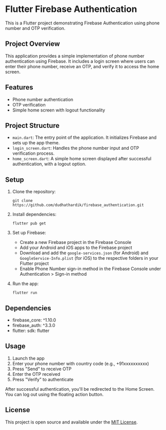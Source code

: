 
# Flutter Firebase Authentication

This is a Flutter project demonstrating Firebase Authentication using phone number and OTP verification.

## Project Overview

This application provides a simple implementation of phone number authentication using Firebase. It includes a login screen where users can enter their phone number, receive an OTP, and verify it to access the home screen.

## Features

- Phone number authentication
- OTP verification
- Simple home screen with logout functionality

## Project Structure

- `main.dart`: The entry point of the application. It initializes Firebase and sets up the app theme.
- `login_screen.dart`: Handles the phone number input and OTP verification process.
- `home_screen.dart`: A simple home screen displayed after successful authentication, with a logout option.

## Setup

1. Clone the repository:
   ```
   git clone https://github.com/dudhathardik/firebase_authentication.git
   ```

2. Install dependencies:
   ```
   flutter pub get
   ```

3. Set up Firebase:
   - Create a new Firebase project in the Firebase Console
   - Add your Android and iOS apps to the Firebase project
   - Download and add the `google-services.json` (for Android) and `GoogleService-Info.plist` (for iOS) to the respective folders in your Flutter project
   - Enable Phone Number sign-in method in the Firebase Console under Authentication > Sign-in method

4. Run the app:
   ```
   flutter run
   ```

## Dependencies

- firebase_core: ^1.10.0
- firebase_auth: ^3.3.0
- flutter: sdk: flutter

## Usage

1. Launch the app
2. Enter your phone number with country code (e.g., +91xxxxxxxxxx)
3. Press "Send" to receive OTP
4. Enter the OTP received
5. Press "Verify" to authenticate

After successful authentication, you'll be redirected to the Home Screen. You can log out using the floating action button.


## License

This project is open source and available under the [MIT License](LICENSE).

